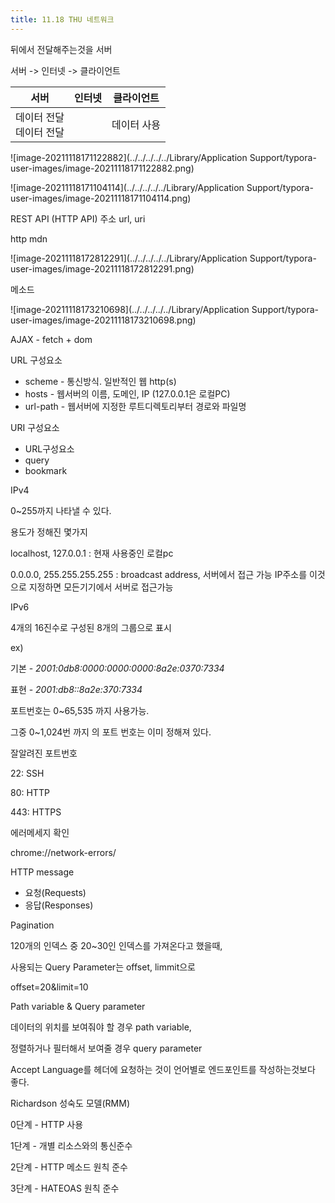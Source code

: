 ```yaml
---
title: 11.18 THU 네트워크
---
```




뒤에서 전달해주는것을 서버

서버 -> 인터넷 -> 클라이언트

| 서버                         | 인터넷 | 클라이언트  |
| ---------------------------- | ------ | ----------- |
| 데이터 전달<br />데이터 전달 |        | 데이터 사용 |

![image-20211118171122882](../../../../../Library/Application Support/typora-user-images/image-20211118171122882.png)

![image-20211118171104114](../../../../../Library/Application Support/typora-user-images/image-20211118171104114.png)



REST API (HTTP API)
주소 url, uri



http mdn 



![image-20211118172812291](../../../../../Library/Application Support/typora-user-images/image-20211118172812291.png)



메소드

![image-20211118173210698](../../../../../Library/Application Support/typora-user-images/image-20211118173210698.png)



AJAX - fetch + dom



URL 구성요소

- scheme - 통신방식. 일반적인 웹 http(s)
- hosts - 웹서버의 이름, 도메인, IP (127.0.0.1은 로컬PC)
- url-path - 웹서버에 지정한 루트디렉토리부터 경로와 파일명



URI 구성요소

- URL구성요소
- query
- bookmark



IPv4

0~255까지 나타낼 수 있다.

용도가 정해진 몇가지

localhost, 127.0.0.1 : 현재 사용중인 로컬pc

0.0.0.0, 255.255.255.255 : broadcast address, 서버에서 접근 가능 IP주소를 이것으로 지정하면 모든기기에서 서버로 접근가능



IPv6

4개의 16진수로 구성된 8개의 그룹으로 표시

ex) 

기본 - *2001:0db8:0000:0000:0000:8a2e:0370:7334* 

표현 - *2001:db8::8a2e:370:7334*



포트번호는 0~65,535 까지 사용가능.

그중 0~1,024번 까지 의 포트 번호는 이미 정해져 있다.

잘알려진 포트번호

22: SSH

80: HTTP

443: HTTPS



에러메세지 확인

chrome://network-errors/



HTTP message

- 요청(Requests)
- 응답(Responses)



Pagination

120개의 인덱스 중 20~30인 인덱스를 가져온다고 했을때,

사용되는 Query Parameter는 offset, limmit으로 

offset=20&limit=10



Path variable & Query parameter

데이터의 위치를 보여줘야 할 경우 path variable,

정렬하거나 필터해서 보여줄 경우 query parameter



Accept Language를 헤더에 요청하는 것이 언어별로 엔드포인트를 작성하는것보다 좋다.



Richardson 성숙도 모델(RMM)

0단계 - HTTP 사용

1단계 - 개별 리소스와의 통신준수

2단계 - HTTP 메소드 원칙 준수

3단계 - HATEOAS 원칙 준수

